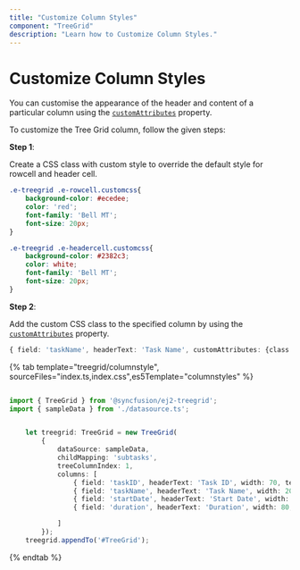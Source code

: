 ```yaml
---
title: "Customize Column Styles"
component: "TreeGrid"
description: "Learn how to Customize Column Styles."
---
```


# Customize Column Styles

You can customise the appearance of the header and content of a particular column using the [`customAttributes`](../../api/treegrid/column/#customattributes) property.

To customize the Tree Grid column, follow the given steps:

**Step 1**:

Create a CSS class with custom style to override the default style for rowcell and header cell.

```css
.e-treegrid .e-rowcell.customcss{
    background-color: #ecedee;
    color: 'red';
    font-family: 'Bell MT';
    font-size: 20px;
}

.e-treegrid .e-headercell.customcss{
    background-color: #2382c3;
    color: white;
    font-family: 'Bell MT';
    font-size: 20px;
}

```

**Step 2**:

Add the custom CSS class to the specified column by using the [`customAttributes`](../../api/treegrid/column/#customattributes) property.

```typescript
{ field: 'taskName', headerText: 'Task Name', customAttributes: {class: 'customcss'}, width: 100 },

```

{% tab template="treegrid/columnstyle", sourceFiles="index.ts,index.css",es5Template="columnstyles" %}

```typescript

import { TreeGrid } from '@syncfusion/ej2-treegrid';
import { sampleData } from './datasource.ts';


    let treegrid: TreeGrid = new TreeGrid(
        {
            dataSource: sampleData,
            childMapping: 'subtasks',
            treeColumnIndex: 1,
            columns: [
                { field: 'taskID', headerText: 'Task ID', width: 70, textAlign: 'Right' },
                { field: 'taskName', headerText: 'Task Name', width: 200,customAttributes: { class: 'customcss' },  textAlign: 'Left' },
                { field: 'startDate', headerText: 'Start Date', width: 90, textAlign: 'Right', type: 'date', format: 'yMd' },
                { field: 'duration', headerText: 'Duration', width: 80, textAlign: 'Right' },

            ]
        });
    treegrid.appendTo('#TreeGrid');


```

{% endtab %}
